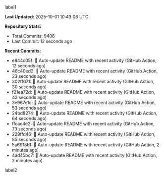 
label1 
<!-- ACTIVITY_START -->
**Last Updated:** 2025-10-01 10:43:06 UTC

**Repository Stats:**
- Total Commits: 9406
- Last Commit: 12 seconds ago

**Recent Commits:**
- e844c05f: 🤖 Auto-update README with recent activity (GitHub Action, 12 seconds ago)
- 46c40ed3: 🤖 Auto-update README with recent activity (GitHub Action, 23 seconds ago)
- 302ff071: 🤖 Auto-update README with recent activity (GitHub Action, 30 seconds ago)
- f21ea72d: 🤖 Auto-update README with recent activity (GitHub Action, 42 seconds ago)
- 3e967e1c: 🤖 Auto-update README with recent activity (GitHub Action, 53 seconds ago)
- 24bd8274: 🤖 Auto-update README with recent activity (GitHub Action, 64 seconds ago)
- ffcac4e2: 🤖 Auto-update README with recent activity (GitHub Action, 73 seconds ago)
- 229ffd46: 🤖 Auto-update README with recent activity (GitHub Action, 85 seconds ago)
- 5a6918b1: 🤖 Auto-update README with recent activity (GitHub Action, 2 minutes ago)
- 4ad45bc7: 🤖 Auto-update README with recent activity (GitHub Action, 2 minutes ago)
<!-- ACTIVITY_END -->

label2
